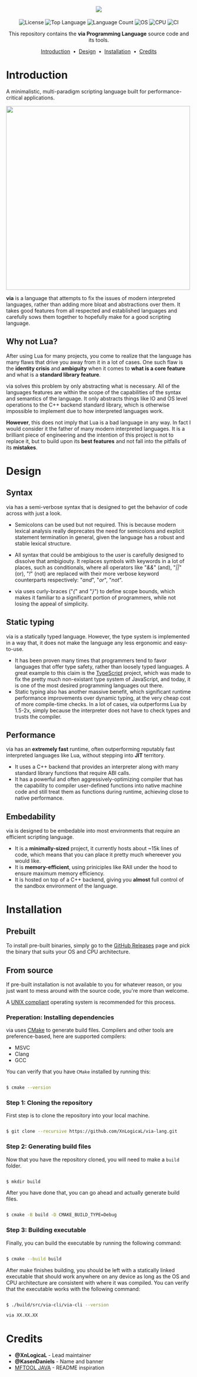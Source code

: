 <h1 align="center">
  <a href="https://github.com/XnLogicaL/via-lang">
    <img src="https://i.imgur.com/9WjzQ98.png"/>
  </a>
</h1>

<p align="center">
  <img src="https://img.shields.io/github/license/XnLogicaL/via-lang" alt="License">
  <img src="https://img.shields.io/github/languages/top/XnLogicaL/via-lang" alt="Top Language">
  <img src="https://img.shields.io/github/languages/count/XnLogicaL/via-lang" alt="Language Count">
  <img src="https://img.shields.io/badge/OS-linux%2C%20windows%2C%20macOS-0078D4" alt="OS">
  <img src="https://img.shields.io/badge/CPU-x86%2C%20x64%2C%20ARM%2C%20ARM64-FF8C00" alt="CPU">
  <img src="https://github.com/XnLogicaL/via-lang/actions/workflows/ci.yml/badge.svg" alt="CI">
</p>

<p align="center">
  This repository contains the <strong>via Programming Language</strong> source code and its tools.
</p>

<p align="center">
  <p align="center">
  <a href="#introduction">Introduction</a> &nbsp;&bull;&nbsp;
  <a href="#design">Design</a> &nbsp;&bull;&nbsp;
  <a href="#installation">Installation</a> &nbsp;&bull;&nbsp;
  <a href="#credits">Credits</a>
</p>

# Introduction

A minimalistic, multi-paradigm scripting language built for performance-critical applications.

<img src="https://i.imgur.com/l0Yd6Ok.png" style="width:500px;height:500px;"/>

**via** is a language that attempts to fix the issues of modern interpreted languages, rather than adding more bloat and abstractions over them.
It takes good features from all respected and established languages and carefully sows them together to hopefully make for a good scripting language.

## Why not Lua?

After using Lua for many projects, you come to realize that the language has many flaws that drive you away from it in a lot of cases.
One such flaw is the **identity crisis** and **ambiguity** when it comes to **what is a core feature** and what is a **standard library feature**.

via solves this problem by only abstracting what is necessary. All of the languages features are within the scope of the capabilities of the syntax and semantics of the language. It only abstracts things like IO and OS level operations to the C++ backend standard library, which is otherwise impossible to implement due to how interpreted languages work.

**However**, this does not imply that Lua is a bad language in any way. In fact I would consider it the father of many modern interpreted languages. It is a brilliant piece of engineering and the intention of this project is not to replace it, but to build upon its **best features** and not fall into the pitfalls of its **mistakes**.

# Design

## Syntax

via has a semi-verbose syntax that is designed to get the behavior of code across with just a look.

- Semicolons can be used but not required. This is because modern lexical analysis really deprecates the need for semicolons and explicit statement termination in general, given the language has a robust and stable lexical structure.

- All syntax that could be ambigious to the user is carefully designed to dissolve that ambigiouty. It replaces symbols with keywords in a lot of places, such as conditionals, where all operators like "*&&*" (and), "*||*" (or), "*!*" (not) are replaced with their more verbose keyword counterparts respectively: "*and*", "*or*", "*not*".

- via uses curly-braces ("*{*" and "*}*") to define scope bounds, which makes it familiar to a significant portion of programmers, while not losing the appeal of simplicity.

## Static typing

via is a statically typed language. However, the type system is implemented in a way that, it does not make the language any less ergonomic and easy-to-use.

- It has been proven many times that programmers tend to favor languages that offer type safety, rather than loosely typed languages. A great example to this claim is the [TypeScript]() project, which was made to fix the pretty much non-existant type system of JavaScript, and today, it is one of the most desired programming languages out there.
- Static typing also has another massive benefit, which significant runtime performance improvements over dynamic typing, at the very cheap cost of more compile-time checks. In a lot of cases, via outperforms Lua by 1.5-2x, simply because the interpreter does not have to check types and trusts the compiler.
  
## Performance

via has an **extremely fast** runtime, often outperforming reputably fast interpreted languages like Lua, without stepping into **JIT** territory.

- It uses a C++ backend that provides an interpreter along with many standard library functions that require ABI calls.
- It has a powerful and often aggressively-optimizing compiler that has the capability to compiler user-defined functions into native machine code and still treat them as functions during runtime, achieving close to native performance.
  
## Embedability

via is designed to be embedable into most environments that require an efficient scripting language.

- It is a **minimally-sized** project, it currently hosts about ~15k lines of code, which means that you can place it pretty much whereever you would like. 
- It is **memory-efficient**, using priniciples like RAII under the hood to ensure maximum memory efficiency.
- It is hosted on top of a C++ backend, giving you **almost** full control of the sandbox environment of the language.

# Installation

## Prebuilt

To install pre-built binaries, simply go to the [GitHub Releases]() page and pick the binary that suits your OS and CPU architecture.

## From source

If pre-built installation is not available to you for whatever reason, or you just want to mess around with the source code, you're more than welcome.

A [UNIX compliant]() operating system is recommended for this process.

### Preperation: Installing dependencies

via uses [CMake]() to generate build files. Compilers and other tools are preference-based, here are supported compilers:
- MSVC
- Clang
- GCC
  
You can verify that you have `CMake` installed by running this:
```bash

$ cmake --version

```

### Step 1: Cloning the repository

First step is to clone the repository into your local machine.
```bash

$ git clone --recursive https://github.com/XnLogicaL/via-lang.git

```

### Step 2: Generating build files

Now that you have the repository cloned, you will need to make a `build` folder.
```bash

$ mkdir build

```

After you have done that, you can go ahead and actually generate build files.
```bash

$ cmake -B build -D CMAKE_BUILD_TYPE=Debug

```

### Step 3: Building executable

Finally, you can build the executable by running the following command:
```bash

$ cmake --build build

```

After make finishes building, you should be left with a statically linked executable that should work anywhere on any device as long as the OS and CPU architecture are consistent with where it was compiled.
You can verify that the executable works with the following command:
```bash

$ ./build/src/via-cli/via-cli --version

via XX.XX.XX

```

# Credits

- **@XnLogicaL** - Lead maintainer
- **@KasenDaniels** - Name and banner
- [MFTOOL JAVA](https://github.com/ankitwasankar/mftool-java) - README inspiration

